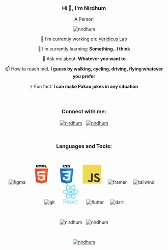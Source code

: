 <h3 align="center">Hi 👋, I'm Nirdhum</h1>
<p align="center">A Person</p>

<p align="center"> <img src="https://komarev.com/ghpvc/?username=nirdhum&label=Profile%20views&color=525fe1&style=flat" alt="nirdhum" /> </p>

<p align="center"> 🔭 I’m currently working on: <a href="https://veridicuslab.com">Veridicus Lab</a></p>
<p align="center"> 🌱 I’m currently learning: <b>Something.. I think</b></p>
<p align="center"> 💬 Ask me about: <b>Whatever you want to</b></p>
<p align="center"> 📫 How to reach meL <b>I guess by walking, cycling, driving, flying whatever you prefer</b></p>
<p align="center"> ⚡ Fun fact: <b>I can make Pakau jokes in any situation</b> </p>
<br>
<h3 align="center">Connect with me:</h3>
<p align="center">
<a href="https://linkedin.com/in/nirdhum" target="blank"><img align="center" src="https://raw.githubusercontent.com/rahuldkjain/github-profile-readme-generator/master/src/images/icons/Social/linked-in-alt.svg" alt="nirdhum" height="30" width="60" /></a> &nbsp;
<a href="https://dribbble.com/nirdhum" target="blank"><img align="center" src="https://raw.githubusercontent.com/rahuldkjain/github-profile-readme-generator/master/src/images/icons/Social/dribbble.svg" alt="nirdhum" height="30" width="60" /></a>
</p>
<br>

<h3 align="center">Languages and Tools:</h3><br>
<p align="center"> 
<img src="https://www.vectorlogo.zone/logos/figma/figma-icon.svg" alt="figma" width="60" height="60"/> &nbsp;&nbsp;&nbsp;
<img src="https://raw.githubusercontent.com/devicons/devicon/master/icons/html5/html5-original-wordmark.svg" alt="html5" width="60" height="60"/>  &nbsp;&nbsp;&nbsp;
<img src="https://raw.githubusercontent.com/devicons/devicon/master/icons/css3/css3-original-wordmark.svg" alt="css3" width="60" height="60"/>  &nbsp;&nbsp;&nbsp;
<img src="https://raw.githubusercontent.com/devicons/devicon/master/icons/javascript/javascript-original.svg" alt="javascript" width="60" height="60"/> &nbsp;&nbsp;&nbsp;
<img src="https://www.vectorlogo.zone/logos/framer/framer-icon.svg" alt="framer" width="60" height="60"/> &nbsp;&nbsp;&nbsp;
<img src="https://www.vectorlogo.zone/logos/tailwindcss/tailwindcss-icon.svg" alt="tailwind" width="60" height="60"/>  &nbsp;&nbsp;&nbsp;
<img src="https://www.vectorlogo.zone/logos/git-scm/git-scm-icon.svg" alt="git" width="60" height="60"/> &nbsp;&nbsp;&nbsp;
<img src="https://raw.githubusercontent.com/devicons/devicon/master/icons/react/react-original-wordmark.svg" alt="react" width="60" height="60"/> &nbsp;&nbsp;&nbsp;
<img src="https://www.vectorlogo.zone/logos/flutterio/flutterio-icon.svg" alt="flutter" width="60" height="60"/>  &nbsp;&nbsp;&nbsp;
<img src="https://www.vectorlogo.zone/logos/dartlang/dartlang-icon.svg" alt="dart" width="60" height="60"/> 
</p>
<br>
<p align="center">
<img align="center" height="200" src="https://github-readme-stats.vercel.app/api?username=nirdhum&show_icons=true&locale=en" alt="nirdhum" />&nbsp;&nbsp;
<img align="center" height="200" src="https://github-readme-stats.vercel.app/api/top-langs?username=nirdhum&show_icons=true&locale=en&layout=compact" alt="nirdhum" />
</p><br>
<p align="center"> <a  href="https://github.com/ryo-ma/github-profile-trophy"><img src="https://github-profile-trophy.vercel.app/?username=nirdhum&theme=apprentice&row=1&column=4" alt="nirdhum" /> </a> </p>

